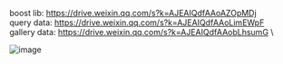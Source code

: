 boost lib: https://drive.weixin.qq.com/s?k=AJEAIQdfAAoAZOpMDj \
query data: https://drive.weixin.qq.com/s?k=AJEAIQdfAAoLimEWpF \
gallery data: https://drive.weixin.qq.com/s?k=AJEAIQdfAAobLhsumG \

![image](https://github.com/ganyk/BEBR/blob/main/SDC/imgs/pic1.png)
